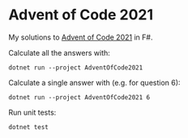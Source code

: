 # Advent of Code 2021

My solutions to [Advent of Code 2021](https://adventofcode.com/2021) in F#.

Calculate all the answers with:
```
dotnet run --project AdventOfCode2021
```

Calculate a single answer with (e.g. for question 6):
```
dotnet run --project AdventOfCode2021 6
```

Run unit tests:
```
dotnet test
```